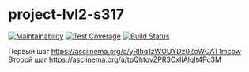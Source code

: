 # project-lvl2-s317
[![Maintainability](https://api.codeclimate.com/v1/badges/8fbe69da3fca0e3ccc7e/maintainability)](https://codeclimate.com/github/skhrv/project-lvl2-s317/maintainability) [![Test Coverage](https://api.codeclimate.com/v1/badges/8fbe69da3fca0e3ccc7e/test_coverage)](https://codeclimate.com/github/skhrv/project-lvl2-s317/test_coverage) [![Build Status](https://travis-ci.org/skhrv/project-lvl2-s317.svg?branch=master)](https://travis-ci.org/skhrv/project-lvl2-s317)

Первый шаг https://asciinema.org/a/yRIhq1zWOUYDz0ZoWOAT1mcbw
Второй шаг https://asciinema.org/a/tpQhtovZPR3CxIIAlqIt4Pc3M